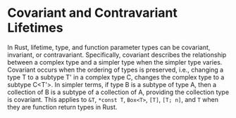 # Covariant and Contravariant Lifetimes

In Rust, lifetime, type, and function parameter types can be covariant, invariant, or contravariant. Specifically, covariant describes the relationship between a complex type and a simpler type when the simpler type varies. Covariant occurs when the ordering of types is preserved, i.e., changing a type T to a subtype T' in a complex type C<T>, changes the complex type to a subtype C<T'>. In simpler terms, if type B is a subtype of type A, then a collection of B is a subtype of a collection of A, providing the collection type is covariant. This applies to `&T`, `*const T`, `Box<T>`, `[T]`, `[T; n]`, and `T` when they are function return types in Rust.